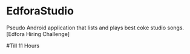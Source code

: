 # EdforaStudio
Pseudo Android application that lists and plays best coke studio songs. [Edfora Hiring Challenge]

#Till 11 Hours
